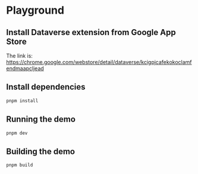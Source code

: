 # Playground

## Install Dataverse extension from Google App Store

The link is: <a href="https://chrome.google.com/webstore/detail/dataverse/kcigpjcafekokoclamfendmaapcljead" target="_blank">https://chrome.google.com/webstore/detail/dataverse/kcigpjcafekokoclamfendmaapcljead</a>

## Install dependencies

```bash
pnpm install
```

## Running the demo

```bash
pnpm dev
```

## Building the demo

```bash
pnpm build
```
